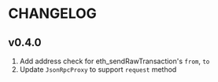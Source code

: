 # CHANGELOG

## v0.4.0

1. Add address check for eth_sendRawTransaction's `from`, `to`
2. Update `JsonRpcProxy` to support `request` method
